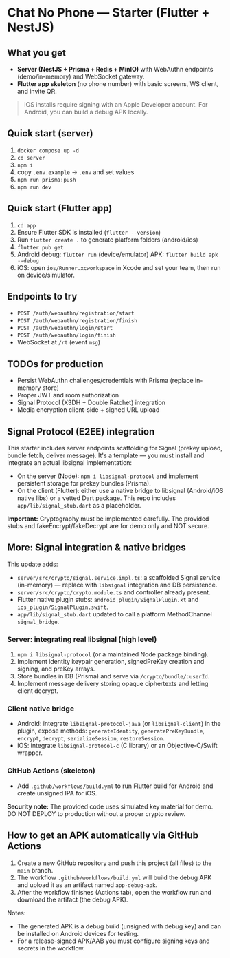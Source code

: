 # Chat No Phone — Starter (Flutter + NestJS)

## What you get
- **Server (NestJS + Prisma + Redis + MinIO)** with WebAuthn endpoints (demo/in-memory) and WebSocket gateway.
- **Flutter app skeleton** (no phone number) with basic screens, WS client, and invite QR.

> iOS installs require signing with an Apple Developer account. For Android, you can build a debug APK locally.

## Quick start (server)
1. `docker compose up -d`
2. `cd server`
3. `npm i`
4. copy `.env.example` → `.env` and set values
5. `npm run prisma:push`
6. `npm run dev`

## Quick start (Flutter app)
1. `cd app`
2. Ensure Flutter SDK is installed (`flutter --version`)
3. Run `flutter create .` to generate platform folders (android/ios)
4. `flutter pub get`
5. Android debug: `flutter run` (device/emulator)
   APK: `flutter build apk --debug`
6. iOS: open `ios/Runner.xcworkspace` in Xcode and set your team, then run on device/simulator.

## Endpoints to try
- `POST /auth/webauthn/registration/start`
- `POST /auth/webauthn/registration/finish`
- `POST /auth/webauthn/login/start`
- `POST /auth/webauthn/login/finish`
- WebSocket at `/rt` (event `msg`)

## TODOs for production
- Persist WebAuthn challenges/credentials with Prisma (replace in-memory store)
- Proper JWT and room authorization
- Signal Protocol (X3DH + Double Ratchet) integration
- Media encryption client-side + signed URL upload


## Signal Protocol (E2EE) integration

This starter includes server endpoints scaffolding for Signal (prekey upload, bundle fetch, deliver message). It's a template — you must install and integrate an actual libsignal implementation:

- On the server (Node): `npm i libsignal-protocol` and implement persistent storage for prekey bundles (Prisma).
- On the client (Flutter): either use a native bridge to libsignal (Android/iOS native libs) or a vetted Dart package. This repo includes `app/lib/signal_stub.dart` as a placeholder.

**Important:** Cryptography must be implemented carefully. The provided stubs and fakeEncrypt/fakeDecrypt are for demo only and NOT secure.



## More: Signal integration & native bridges

This update adds:
- `server/src/crypto/signal.service.impl.ts`: a scaffolded Signal service (in-memory) — replace with `libsignal` integration and DB persistence.
- `server/src/crypto/crypto.module.ts` and controller already present.
- Flutter native plugin stubs: `android_plugin/SignalPlugin.kt` and `ios_plugin/SignalPlugin.swift`.
- `app/lib/signal_stub.dart` updated to call a platform MethodChannel `signal_bridge`.

### Server: integrating real libsignal (high level)
1. `npm i libsignal-protocol` (or a maintained Node package binding).
2. Implement identity keypair generation, signedPreKey creation and signing, and preKey arrays.
3. Store bundles in DB (Prisma) and serve via `/crypto/bundle/:userId`.
4. Implement message delivery storing opaque ciphertexts and letting client decrypt.

### Client native bridge
- Android: integrate `libsignal-protocol-java` (or `libsignal-client`) in the plugin, expose methods: `generateIdentity`, `generatePreKeyBundle`, `encrypt`, `decrypt`, `serializeSession`, `restoreSession`.
- iOS: integrate `libsignal-protocol-c` (C library) or an Objective-C/Swift wrapper.

### GitHub Actions (skeleton)
- Add `.github/workflows/build.yml` to run Flutter build for Android and create unsigned IPA for iOS.

**Security note:** The provided code uses simulated key material for demo. DO NOT DEPLOY to production without a proper crypto review.


## How to get an APK automatically via GitHub Actions

1. Create a new GitHub repository and push this project (all files) to the `main` branch.
2. The workflow `.github/workflows/build.yml` will build the debug APK and upload it as an artifact named `app-debug-apk`.
3. After the workflow finishes (Actions tab), open the workflow run and download the artifact (the debug APK).

Notes:
- The generated APK is a debug build (unsigned with debug key) and can be installed on Android devices for testing.
- For a release-signed APK/AAB you must configure signing keys and secrets in the workflow.
